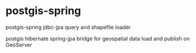 # postgis-spring
postgis-spring jdbc-jpa query and shapefile loader

postgis hibernate spring-jpa bridge for geospatial data load and publish on GeoServer
